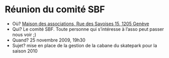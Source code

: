 # Réunion du comité SBF

<!-- Manuel Hitz -->

- Où? [Maison des associations, Rue des Savoises 15, 1205 Genève](http://maps.google.ch/maps?hl=en&ie=UTF8&q=maison+des+associations,+geneve&fb=1&gl=ch&hq=maison+des+associations,&hnear=geneve&cid=0,0,10547768259184907821&ei=_ZzqSu6qLYrt-AbOy-HpCw&ved=0CBAQnwIwAA&t=h&z=16)
- Qui? Le comité SBF. Toute personne qui s’intéresse à l’asso peut passer nous voir ;)
- Quand? 25 novembre 2009, 19h30
- Sujet? mise en place de la gestion de la cabane du skatepark pour la saison 2010
